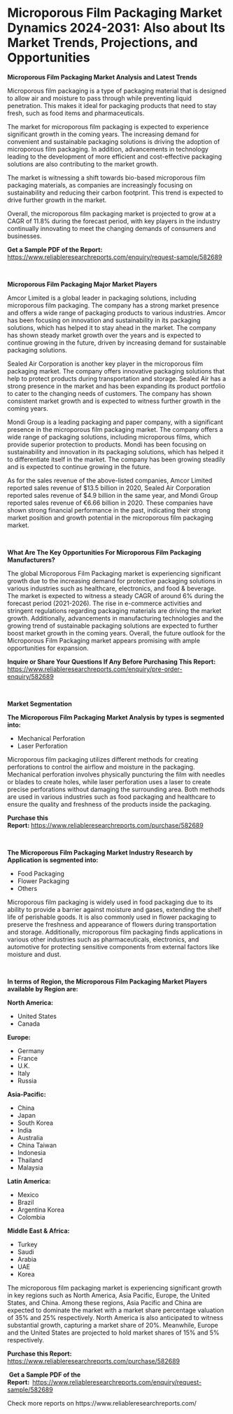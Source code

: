 <p><h1>Microporous Film Packaging Market Dynamics 2024-2031: Also about Its Market Trends, Projections, and Opportunities</h1></p><p><strong>Microporous Film Packaging Market Analysis and Latest Trends</strong></p>
<p><p>Microporous film packaging is a type of packaging material that is designed to allow air and moisture to pass through while preventing liquid penetration. This makes it ideal for packaging products that need to stay fresh, such as food items and pharmaceuticals.</p><p>The market for microporous film packaging is expected to experience significant growth in the coming years. The increasing demand for convenient and sustainable packaging solutions is driving the adoption of microporous film packaging. In addition, advancements in technology leading to the development of more efficient and cost-effective packaging solutions are also contributing to the market growth.</p><p>The market is witnessing a shift towards bio-based microporous film packaging materials, as companies are increasingly focusing on sustainability and reducing their carbon footprint. This trend is expected to drive further growth in the market.</p><p>Overall, the microporous film packaging market is projected to grow at a CAGR of 11.8% during the forecast period, with key players in the industry continually innovating to meet the changing demands of consumers and businesses.</p></p>
<p><strong>Get a Sample PDF of the Report:&nbsp;</strong> <a href="https://www.reliableresearchreports.com/enquiry/request-sample/582689">https://www.reliableresearchreports.com/enquiry/request-sample/582689</a></p>
<p>&nbsp;</p>
<p><strong>Microporous Film Packaging Major Market Players</strong></p>
<p><p>Amcor Limited is a global leader in packaging solutions, including microporous film packaging. The company has a strong market presence and offers a wide range of packaging products to various industries. Amcor has been focusing on innovation and sustainability in its packaging solutions, which has helped it to stay ahead in the market. The company has shown steady market growth over the years and is expected to continue growing in the future, driven by increasing demand for sustainable packaging solutions.</p><p>Sealed Air Corporation is another key player in the microporous film packaging market. The company offers innovative packaging solutions that help to protect products during transportation and storage. Sealed Air has a strong presence in the market and has been expanding its product portfolio to cater to the changing needs of customers. The company has shown consistent market growth and is expected to witness further growth in the coming years.</p><p>Mondi Group is a leading packaging and paper company, with a significant presence in the microporous film packaging market. The company offers a wide range of packaging solutions, including microporous films, which provide superior protection to products. Mondi has been focusing on sustainability and innovation in its packaging solutions, which has helped it to differentiate itself in the market. The company has been growing steadily and is expected to continue growing in the future.</p><p>As for the sales revenue of the above-listed companies, Amcor Limited reported sales revenue of $13.5 billion in 2020, Sealed Air Corporation reported sales revenue of $4.9 billion in the same year, and Mondi Group reported sales revenue of €6.66 billion in 2020. These companies have shown strong financial performance in the past, indicating their strong market position and growth potential in the microporous film packaging market.</p></p>
<p>&nbsp;</p>
<p><strong>What Are The Key Opportunities For Microporous Film Packaging Manufacturers?</strong></p>
<p><p>The global Microporous Film Packaging market is experiencing significant growth due to the increasing demand for protective packaging solutions in various industries such as healthcare, electronics, and food & beverage. The market is expected to witness a steady CAGR of around 6% during the forecast period (2021-2026). The rise in e-commerce activities and stringent regulations regarding packaging materials are driving the market growth. Additionally, advancements in manufacturing technologies and the growing trend of sustainable packaging solutions are expected to further boost market growth in the coming years. Overall, the future outlook for the Microporous Film Packaging market appears promising with ample opportunities for expansion.</p></p>
<p><strong>Inquire or Share Your Questions If Any Before Purchasing This Report:</strong> <a href="https://www.reliableresearchreports.com/enquiry/pre-order-enquiry/582689">https://www.reliableresearchreports.com/enquiry/pre-order-enquiry/582689</a></p>
<p>&nbsp;</p>
<p><strong>Market Segmentation</strong></p>
<p><strong>The Microporous Film Packaging Market Analysis by types is segmented into:</strong></p>
<p><ul><li>Mechanical Perforation</li><li>Laser Perforation</li></ul></p>
<p><p>Microporous film packaging utilizes different methods for creating perforations to control the airflow and moisture in the packaging. Mechanical perforation involves physically puncturing the film with needles or blades to create holes, while laser perforation uses a laser to create precise perforations without damaging the surrounding area. Both methods are used in various industries such as food packaging and healthcare to ensure the quality and freshness of the products inside the packaging.</p></p>
<p><strong>Purchase this Report:&nbsp;</strong><a href="https://www.reliableresearchreports.com/purchase/582689">https://www.reliableresearchreports.com/purchase/582689</a></p>
<p>&nbsp;</p>
<p><strong>The Microporous Film Packaging Market Industry Research by Application is segmented into:</strong></p>
<p><ul><li>Food Packaging</li><li>Flower Packaging</li><li>Others</li></ul></p>
<p><p>Microporous film packaging is widely used in food packaging due to its ability to provide a barrier against moisture and gases, extending the shelf life of perishable goods. It is also commonly used in flower packaging to preserve the freshness and appearance of flowers during transportation and storage. Additionally, microporous film packaging finds applications in various other industries such as pharmaceuticals, electronics, and automotive for protecting sensitive components from external factors like moisture and dust.</p></p>
<p>&nbsp;</p>
<p><strong>In terms of Region, the Microporous Film Packaging Market Players available by Region are:</strong></p>
<p>
    <p> <strong> North America: </strong>
        <ul>
            <li>United States</li>
            <li>Canada</li>
        </ul>
        </p> 
    <p> <strong> Europe: </strong>
        <ul>
            <li>Germany</li>
            <li>France</li>
            <li>U.K.</li>
            <li>Italy</li>
            <li>Russia</li>
        </ul>
        </p> 
    <p> <strong> Asia-Pacific: </strong>
        <ul>
            <li>China</li>
            <li>Japan</li>
            <li>South Korea</li>
            <li>India</li>
            <li>Australia</li>
            <li>China Taiwan</li>
            <li>Indonesia</li>
            <li>Thailand</li>
            <li>Malaysia</li>
        </ul>
        </p> 
    <p> <strong> Latin America: </strong>
        <ul>
            <li>Mexico</li>
            <li>Brazil</li>
            <li>Argentina Korea</li>
            <li>Colombia</li>
        </ul>
        </p> 
    <p> <strong> Middle East & Africa: </strong>
        <ul>
            <li>Turkey</li>
            <li>Saudi</li>
            <li>Arabia</li>
            <li>UAE</li>
            <li>Korea</li>
        </ul>
    </p>
    </p>
<p><p>The microporous film packaging market is experiencing significant growth in key regions such as North America, Asia Pacific, Europe, the United States, and China. Among these regions, Asia Pacific and China are expected to dominate the market with a market share percentage valuation of 35% and 25% respectively. North America is also anticipated to witness substantial growth, capturing a market share of 20%. Meanwhile, Europe and the United States are projected to hold market shares of 15% and 5% respectively.</p></p>
<p><strong>Purchase this Report: </strong><a href="https://www.reliableresearchreports.com/purchase/582689">https://www.reliableresearchreports.com/purchase/582689</a></p>
<p>&nbsp;<strong>Get a Sample PDF of the Report:&nbsp;&nbsp;</strong><a href="https://www.reliableresearchreports.com/enquiry/request-sample/582689">https://www.reliableresearchreports.com/enquiry/request-sample/582689</a></p>
<p><strong></strong></p>
<p>Check more reports on https://www.reliableresearchreports.com/</p>